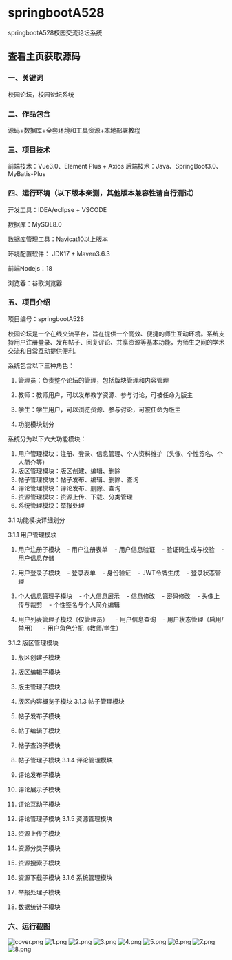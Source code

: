 # springbootA528
springbootA528校园交流论坛系统
 
## 查看主页获取源码

### 一、关键词
校园论坛，校园论坛系统

### 二、作品包含
源码+数据库+全套环境和工具资源+本地部署教程

### 三、项目技术
前端技术：Vue3.0、Element Plus + Axios
后端技术：Java、SpringBoot3.0、MyBatis-Plus

### 四、运行环境（以下版本亲测，其他版本兼容性请自行测试）
开发工具：IDEA/eclipse  + VSCODE

数据库：MySQL8.0

数据库管理工具：Navicat10以上版本

环境配置软件： JDK17 + Maven3.6.3

前端Nodejs：18

浏览器：谷歌浏览器

### 五、项目介绍
项目编号：springbootA528

校园论坛是一个在线交流平台，旨在提供一个高效、便捷的师生互动环境。系统支持用户注册登录、发布帖子、回复评论、共享资源等基本功能，为师生之间的学术交流和日常互动提供便利。

系统包含以下三种角色：

1. 管理员：负责整个论坛的管理，包括版块管理和内容管理
2. 教师：教师用户，可以发布教学资源、参与讨论，可被任命为版主
3. 学生：学生用户，可以浏览资源、参与讨论，可被任命为版主

3. 功能模块划分

系统分为以下六大功能模块：

1. 用户管理模块：注册、登录、信息管理、个人资料维护（头像、个性签名、个人简介等）
2. 版区管理模块：版区创建、编辑、删除
3. 帖子管理模块：帖子发布、编辑、删除、查询
4. 评论管理模块：评论发布、删除、查询
5. 资源管理模块：资源上传、下载、分类管理
6. 系统管理模块：举报处理

3.1 功能模块详细划分

3.1.1 用户管理模块

1. 用户注册子模块
   - 用户注册表单
   - 用户信息验证
   - 验证码生成与校验
   - 用户信息存储

2. 用户登录子模块
   - 登录表单
   - 身份验证
   - JWT令牌生成
   - 登录状态管理

3. 个人信息管理子模块
   - 个人信息展示
   - 信息修改
   - 密码修改
   - 头像上传与裁剪
   - 个性签名与个人简介编辑

4. 用户列表管理子模块（仅管理员）
   - 用户信息查询
   - 用户状态管理（启用/禁用）
   - 用户角色分配（教师/学生）

3.1.2 版区管理模块

1. 版区创建子模块
2. 版区编辑子模块
3. 版主管理子模块
4. 版区内容概览子模块
3.1.3 帖子管理模块
1. 帖子发布子模块
2. 帖子编辑子模块
3. 帖子查询子模块
4. 帖子管理子模块
3.1.4 评论管理模块
1. 评论发布子模块
2. 评论展示子模块
3. 评论互动子模块
4. 评论管理子模块
3.1.5 资源管理模块

1. 资源上传子模块
2. 资源分类子模块
3. 资源搜索子模块
4. 资源下载子模块
3.1.6 系统管理模块
1. 举报处理子模块
3. 数据统计子模块


### 六、运行截图
![cover.png](./cover.png)
![1.png](./1.png)
![2.png](./2.png)
![3.png](./3.png)
![4.png](./4.png)
![5.png](./5.png)
![6.png](./6.png)
![7.png](./7.png)
![8.png](./8.png)
